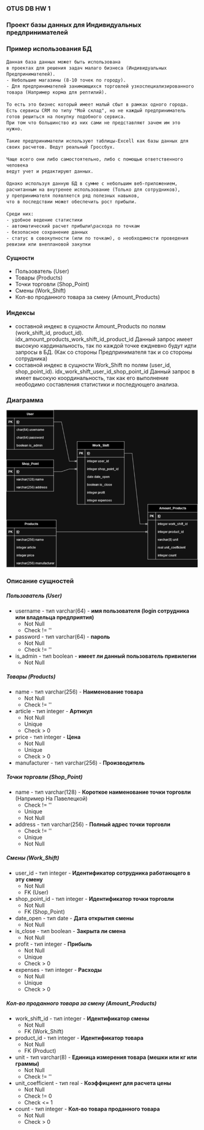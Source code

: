 ### OTUS DB HW 1
### __Проект базы данных для Индивидуальных предпринимателей__

### Пример использования БД
```
Данная база данных может быть использована
в проектах для решения задач малаго бизнеса (Индивидуальных Предпринимателей).
- Небольшие магазины (8-10 точек по городу).
- Для предпринимателей занимающихся торговлей узкоспециализированного товара (Например корма для рептилий).

То есть это бизнес который имеет малый сбыт в рамках одного города.
Есть сервисы CRM по типу "Мой склад", но не каждый предприниматель готов решиться на покупку подобного сервиса.
При том что большинство из них сами не представляют зачем им это нужно.

Такие предприниматели используют таблицы-Excell как базы данных для своих расчетов. Ведут реальный Гроссбух.

Чаще всего они либо самостоятельно, либо с помощью ответственного человека
ведут учет и редактируют данных.

Однако используя данную БД в сумме с небольшим веб-приложением,
расчитанным на внутренее использование (Только для сотрудников),
у препринимателя появляется ряд полезных навыков,
что в последствии может обеспечить рост прибыли.

Среди них:
- удобное ведение статистики
- автоматический расчет прибыли\расхода по точкам
- безопасное сохранение данных
- статус в совокупности (или по точкам), о необходимости проведения ревизии или внеплановой закупки

```

#### __Сущности__
- Пользователь (User)
- Товары (Products)
- Точки торговли (Shop_Point)
- Смены (Work_Shift)
- Кол-во проданного товара за смену (Amount_Products)


### __Индексы__
- составной индекс в сущности Amount_Products по полям (work_shift_id, product_id). idx_amount_products_work_shift_id_product_id
  Данный запрос имеет высокую кардинальность, так по каждой точке еждневно будут идти запросы в БД. (Как со стороны Предпринимателя так и со стороны сотрудника)
- составной индекс в сущности Work_Shift по полям (user_id, shop_point_id). idx_work_shift_user_id_shop_point_id
  Данный запрос в имеет высокую координальность, так как его выполнение неободимо составления статистики и последующего анализа.


### __Диаграмма__
![OTUS DB HW 1](./images/OTUS_DB_HW_1.drawio.png)

### __Описание сущностей__
##### Пользователь (User)
- username - тип varchar(64) - __имя пользователя (login сотрудника или владельца предприятия)__
  - Not Null
  - Check != ''
- password - тип varchar(64) - __пароль__
  - Not Null
  - Check != ''
- is_admin - тип boolean - __имеет ли данный пользователь привилегии__
  - Not Null

##### Товары (Products)
- name - тип varchar(256) - __Наименование товара__
  - Not Null
  - Check != ''
- article - тип integer - __Артикул__
  - Not Null
  - Unique
  - Check > 0
- price - тип integer - __Цена__
  - Not Null
  - Unique
  - Check > 0
- manufacturer - тип varchar(256) - __Производитель__

##### Точки торговли (Shop_Point)
- name - тип varchar(128) - __Короткое наименование точки торговли__ (Например На Павелецкой)
  - Check != ''
  - Unique
  - Not Null
- address - тип varchar(256) - __Полный адрес точки торговли__
  - Check != ''
  - Unique
  - Not Null

##### Смены (Work_Shift)
- user_id - тип integer - __Идентификатор сотрудника работающего в эту смену__
  - Not Null
  - FK (User)
- shop_point_id - тип integer - __Идентификатор точки торговли__
  - Not Null
  - FK (Shop_Point)
- date_open - тип date - __Дата открытия смены__
  - Not Null
- is_close - тип boolean - __Закрыта ли смена__
  - Not Null
- profit - тип integer - __Прибыль__
  - Not Null
  - Unique
  - Check > 0
- expenses - тип integer - __Расходы__
  - Not Null
  - Unique
  - Check > 0

##### Кол-во проданного товара за смену (Amount_Products)
- work_shift_id - тип integer - __Идентификатор смены__
  - Not Null
  - FK (Work_Shift)
- product_id - тип integer - __Идентификатор товара__
  - Not Null
  - FK (Product)
- unit - тип varchar(8) - __Единица измерения товара (мешки или кг или граммы)__
  - Not Null
  - Check != ''
- unit_coefficient - тип real  - __Коэффициент для расчета цены__
  - Not Null
  - Check != 0
  - Check <= 1
- count - тип integer - __Кол-во товара проданного товара__
  - Not Null
  - Check > 0
